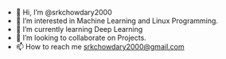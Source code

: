 - 👋 Hi, I’m @srkchowdary2000
- 👀 I’m interested in Machine Learning and Linux Programming.
- 🌱 I’m currently learning Deep Learning
- 💞️ I’m looking to collaborate on Projects.
- 📫 How to reach me srkchowdary2000@gmail.com

<!---
srkchowdary2000/srkchowdary2000 is a ✨ special ✨ repository because its `README.md` (this file) appears on your GitHub profile.
You can click the Preview link to take a look at your changes.
--->
